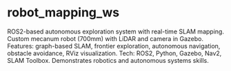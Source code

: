 # robot_mapping_ws
ROS2-based autonomous exploration system with real-time SLAM mapping. Custom mecanum robot (700mm) with LiDAR and camera in Gazebo. Features: graph-based SLAM, frontier exploration, autonomous navigation, obstacle avoidance, RViz visualization. Tech: ROS2, Python, Gazebo, Nav2, SLAM Toolbox. Demonstrates robotics and autonomous systems skills.
